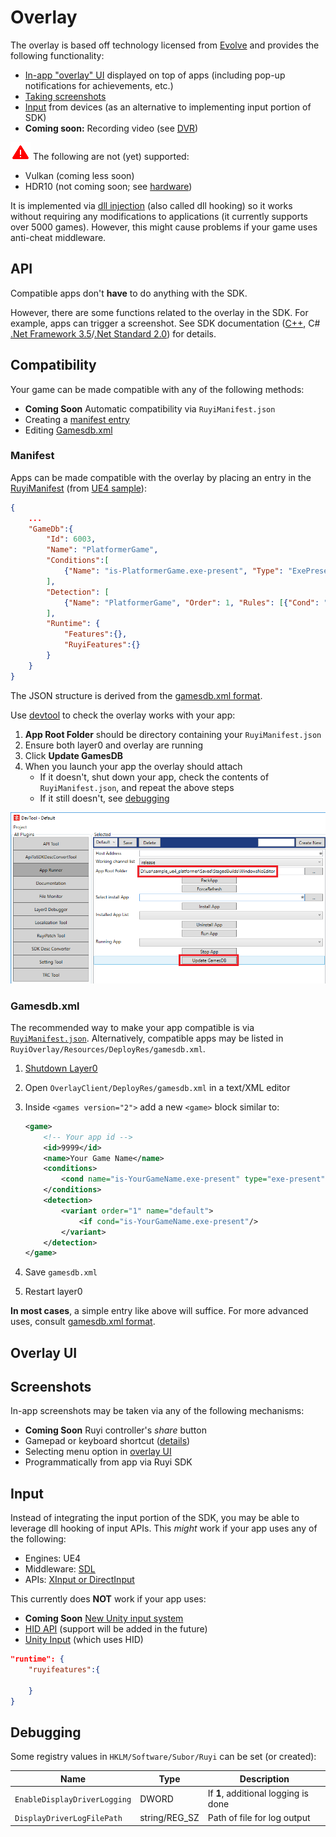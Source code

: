 # Overlay

The overlay is based off technology licensed from [Evolve](www.evolvehq.com) and provides the following functionality:  

* [In-app "overlay" UI](#Overlay-ui) displayed on top of apps (including pop-up notifications for achievements, etc.)
* [Taking screenshots](#Screenshots)
* [Input](#input.md) from devices (as an alternative to implementing input portion of SDK)
* __Coming soon:__ Recording video (see [DVR](dvr.md))


![](/docs/img/warning.png) The following are not (yet) supported:  

* Vulkan (coming less soon)
* HDR10 (not coming soon; see [hardware](hardware.md))

It is implemented via [dll injection](https://en.wikipedia.org/wiki/DLL_injection) (also called dll hooking) so it works without requiring any modifications to applications (it currently supports over 5000 games).  However, this might cause problems if your game uses anti-cheat middleware.

## API

Compatible apps don't __have__ to do anything with the SDK.

However, there are some functions related to the overlay in the SDK.  For example, apps can trigger a screenshot.  See SDK documentation ([C++](https://subor.github.io/api/cpp/en-US/class_overlay_external_service_handler.html), C# [.Net Framework 3.5](https://subor.github.io/api/nf3.5/en-US/html/ff892c9a-ca1d-8308-340d-c1dedfba1b11.htm)/[.Net Standard 2.0](https://subor.github.io/api/cs/en-US/html/ff892c9a-ca1d-8308-340d-c1dedfba1b11.htm)) for details.

## Compatibility

Your game can be made compatible with any of the following methods:
- __Coming Soon__ Automatic compatibility via `RuyiManifest.json`
- Creating a [manifest entry](#manifest)
- Editing [Gamesdb.xml](#gamesdb.xml)

### Manifest

Apps can be made compatible with the overlay by placing an entry in the [RuyiManifest](app_metadata.md) (from [UE4 sample](https://github.com/subor/sample_ue4_platformer/blob/development/Pack/RuyiManifest.json)):

```json
{
    ...
    "GameDb":{
        "Id": 6003,
        "Name": "PlatformerGame",
        "Conditions":[
            {"Name": "is-PlatformerGame.exe-present", "Type": "ExePresent", "AdditionalArg": "PlatformerGame.exe"}
        ],
        "Detection": [
            {"Name": "PlatformerGame", "Order": 1, "Rules": [{"Cond": "is-PlatformerGame.exe-present"}]}
        ],
        "Runtime": {
            "Features":{},
            "RuyiFeatures":{}
        }
    }
}
```

The JSON structure is derived from the [gamesdb.xml format](#gamesdb.xml).

Use [devtool](devtool) to check the overlay works with your app:

1. __App Root Folder__ should be directory containing your `RuyiManifest.json`
1. Ensure both layer0 and overlay are running
1. Click __Update GamesDB__
1. When you launch your app the overlay should attach
    - If it doesn't, shut down your app, check the contents of `RuyiManifest.json`, and repeat the above steps
    - If it still doesn't, see [debugging](#debugging)

![](/docs/img/devtool_update_gamesdb.png)

### Gamesdb.xml

The recommended way to make your app compatible is via [`RuyiManifest.json`](#manifest).  Alternatively, compatible apps may be listed in `RuyiOverlay/Resources/DeployRes/gamesdb.xml`.

1. [Shutdown Layer0](layer0.md)
1. Open `OverlayClient/DeployRes/gamesdb.xml` in a text/XML editor
1. Inside `<games version="2">` add a new `<game>` block similar to:

    ```xml
    <game>
        <!-- Your app id -->
        <id>9999</id> 
        <name>Your Game Name</name>
        <conditions>
            <cond name="is-YourGameName.exe-present" type="exe-present" exe="YourGameName.exe"/>
        </conditions>
        <detection>
            <variant order="1" name="default">
                <if cond="is-YourGameName.exe-present"/>
            </variant>
        </detection>
    </game>
    ```

1. Save `gamesdb.xml`
1. Restart layer0

__In most cases__, a simple entry like above will suffice.  For more advanced uses, consult [gamesdb.xml format](gamesdb_format.md).

## Overlay UI

## Screenshots

In-app screenshots may be taken via any of the following mechanisms:

- __Coming Soon__ Ruyi controller's _share_ button
- Gamepad or keyboard shortcut ([details](input.md))
- Selecting menu option in [overlay UI](#Overlay-UI)
- Programmatically from app via Ruyi SDK

## Input

Instead of integrating the input portion of the SDK, you may be able to leverage dll hooking of input APIs.  This _might_ work if your app uses any of the following:

- Engines: UE4
- Middleware: [SDL](http://libsdl.org/)
- APIs: [XInput or DirectInput](https://docs.microsoft.com/en-us/windows/desktop/xinput/xinput-and-directinput)

This currently does __NOT__ work if your app uses:
- __Coming Soon__ [New Unity input system](https://github.com/Unity-Technologies/InputSystem)
- [HID API](https://docs.microsoft.com/en-us/windows-hardware/drivers/hid/introduction-to-hid-concepts) (support will be added in the future)
- [Unity Input](https://docs.unity3d.com/ScriptReference/Input.html) (which uses HID)


```json
"runtime": {
    "ruyifeatures":{

    }
}
```

## Debugging

Some registry values in `HKLM/Software/Subor/Ruyi` can be set (or created):

| Name | Type | Description
|-|-|-
| `EnableDisplayDriverLogging` | DWORD | If __1__, additional logging is done
| `DisplayDriverLogFilePath` | string/REG_SZ | Path of file for log output

